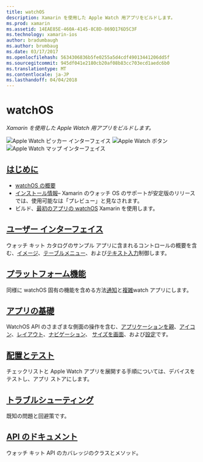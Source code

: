 ```yaml
---
title: watchOS
description: Xamarin を使用した Apple Watch 用アプリをビルドします。
ms.prod: xamarin
ms.assetid: 14EAE85E-460A-4145-8C8D-869D176D5C3F
ms.technology: xamarin-ios
author: bradumbaugh
ms.author: brumbaug
ms.date: 03/17/2017
ms.openlocfilehash: 5634306836b5fe0255a5d4cdf49013441206dd5f
ms.sourcegitcommit: 945df041e2180cb20af08b83cc703ecd1aedc6b0
ms.translationtype: MT
ms.contentlocale: ja-JP
ms.lasthandoff: 04/04/2018
---
```

# <a name="watchos"></a>watchOS

_Xamarin を使用した Apple Watch 用アプリをビルドします。_

![Apple Watch ピッカー インターフェイス](images/watch1.png) ![Apple Watch ボタン](images/watch2.png) ![Apple Watch マップ インターフェイス](images/watch3.png)

<!-- watch images courtesy of http://infinitapps.com/bezel/ -->

##  <a name="getting-startedioswatchosget-startedindexmd"></a>[はじめに](~/ios/watchos/get-started/index.md)

* [watchOS の概要](~/ios/watchos/get-started/intro-to-watchos.md)
* [インストール情報](~/ios/watchos/get-started/installation.md)– Xamarin のウォッチ OS のサポートが安定版のリリースでは、使用可能なは「プレビュー」と見なされます。
* ビルド、[最初のアプリの watchOS](~/ios/watchos/get-started/hello-watch.md) Xamarin を使用します。

##  <a name="user-interfaceioswatchosuser-interfaceindexmd"></a>[ユーザー インターフェイス](~/ios/watchos/user-interface/index.md)

ウォッチ キット カタログのサンプル アプリに含まれるコントロールの概要を含む、[イメージ](~/ios/watchos/user-interface/image.md)、[テーブル](~/ios/watchos/user-interface/menu.md)[メニュー](~/ios/watchos/user-interface/menu.md)、および[テキスト入力](~/ios/watchos/user-interface/text-input.md)制御します。

## <a name="platform-featuresplatformindexmd"></a>[プラットフォーム機能](platform/index.md)

同様に watchOS 固有の機能を含める方法[通知](~/ios/watchos/platform/notifications.md)と[複雑](~/ios/watchos/platform/complications.md)watch アプリにします。

##  <a name="app-fundamentalsioswatchosapp-fundamentalsindexmd"></a>[アプリの基礎](~/ios/watchos/app-fundamentals/index.md)

WatchOS API のさまざまな側面の操作を含む、[アプリケーションを親](~/ios/watchos/app-fundamentals/parent-app.md)、[アイコン](~/ios/watchos/app-fundamentals/icons.md)、[レイアウト](~/ios/watchos/app-fundamentals/layout.md)、[ナビゲーション](~/ios/watchos/app-fundamentals/navigation.md)、 [サイズを画面](~/ios/watchos/app-fundamentals/screen-sizes.md)、および[設定](~/ios/watchos/app-fundamentals/settings.md)です。

##  <a name="deployment-and-testingioswatchosdeploy-testindexmd"></a>[配置とテスト](~/ios/watchos/deploy-test/index.md)

チェックリストと Apple Watch アプリを展開する手順については、デバイスをテストし、アプリ ストアにします。

##  <a name="troubleshootingioswatchostroubleshootingmd"></a>[トラブルシューティング](~/ios/watchos/troubleshooting.md)

既知の問題と回避策です。

##  <a name="api-documentationhttpsdeveloperxamarincomapinamespacewatchkit"></a>[API のドキュメント](https://developer.xamarin.com/api/namespace/WatchKit/)

ウォッチ キット API のカバレッジのクラスとメソッド。
